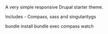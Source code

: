 A very simple responsive Drupal starter theme. 

Includes - Compass, sass and singularitygs

bundle install
bundle exec compass watch